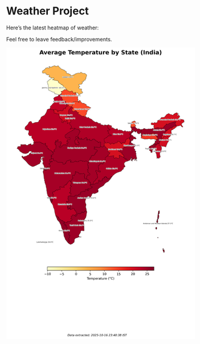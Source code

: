 # Weather Project

Here’s the latest heatmap of weather:

Feel free to leave feedback/improvements.

![India Heatmap](docs/assets/india_heatmap.png?v=F13520)
